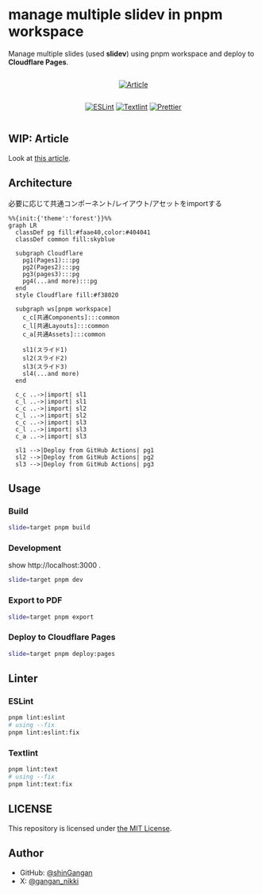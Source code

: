 # manage multiple slidev in pnpm workspace

Manage multiple slides (used **slidev**) using pnpm workspace and deploy to **Cloudflare Pages**.

<div  align="center" style="display: grid; grid-template-columns: repeat(1, 1fr)">
  <div style="display: grid; grid-template-rows: subgrid">

[![Article][zenn-logo]][atricle-href]

  </div>
  <div style="display: grid; grid-template-rows: subgrid"> 
  
  [![ESLint][eslint-logo]][eslint-href]
  [![Textlint][textlint-logo]][textlint-href]
  [![Prettier][prettier-logo]][prettier-href]
  </div>
</div>

## WIP: Article

Look at [this article]().

## Architecture

必要に応じて共通コンポーネント/レイアウト/アセットをimportする

```mermaid
%%{init:{'theme':'forest'}}%%
graph LR
  classDef pg fill:#faae40,color:#404041
  classDef common fill:skyblue

  subgraph Cloudflare
    pg1(Pages1):::pg
    pg2(Pages2):::pg
    pg3(pages3):::pg
    pg4(...and more):::pg
  end
  style Cloudflare fill:#f38020

  subgraph ws[pnpm workspace]
    c_c[共通Components]:::common
    c_l[共通Layouts]:::common
    c_a[共通Assets]:::common

    sl1(スライド1)
    sl2(スライド2)
    sl3(スライド3)
    sl4(...and more)
  end

  c_c ..->|import| sl1
  c_l ..->|import| sl1
  c_c ..->|import| sl2
  c_l ..->|import| sl2
  c_c ..->|import| sl3
  c_l ..->|import| sl3
  c_a ..->|import| sl3

  sl1 -->|Deploy from GitHub Actions| pg1
  sl2 -->|Deploy from GitHub Actions| pg2
  sl3 -->|Deploy from GitHub Actions| pg3
```

## Usage

### Build

```sh
slide=target pnpm build
```

### Development

show http://localhost:3000 .

```sh
slide=target pnpm dev
```

### Export to PDF

```sh
slide=target pnpm export
```

### Deploy to Cloudflare Pages

```sh
slide=target pnpm deploy:pages
```

## Linter

### ESLint

```sh
pnpm lint:eslint
# using --fix
pnpm lint:eslint:fix
```

### Textlint

```sh
pnpm lint:text
# using --fix
pnpm lint:text:fix
```

## LICENSE

This repository is licensed under [the MIT License](./LICENSE).

## Author

- GitHub: [@shinGangan](https://github.com/shinGangan)
- X: [@gangan_nikki]()

<!--
  Badges
-->

[zenn-logo]: https://img.shields.io/badge/Zenn-Show_article-0078D4.svg?style=plastic&logo=zenn
[atricle-href]: https://zenn.dev/gangannikki
[textlint-logo]: https://img.shields.io/badge/textlint-v13.4.x-2AE2F2?style=plastic&logo=textlint&colorA=F35776
[textlint-href]: https://textlint.github.io/
[eslint-logo]: https://img.shields.io/badge/ESLint-v8.54.x-4B32C3?style=plastic&logo=eslint
[eslint-href]: https://eslint.org/
[prettier-logo]: https://img.shields.io/badge/Prettier-v3.1.x-F7B93E?style=plastic&logo=prettier
[prettier-href]: https://prettier.io/
